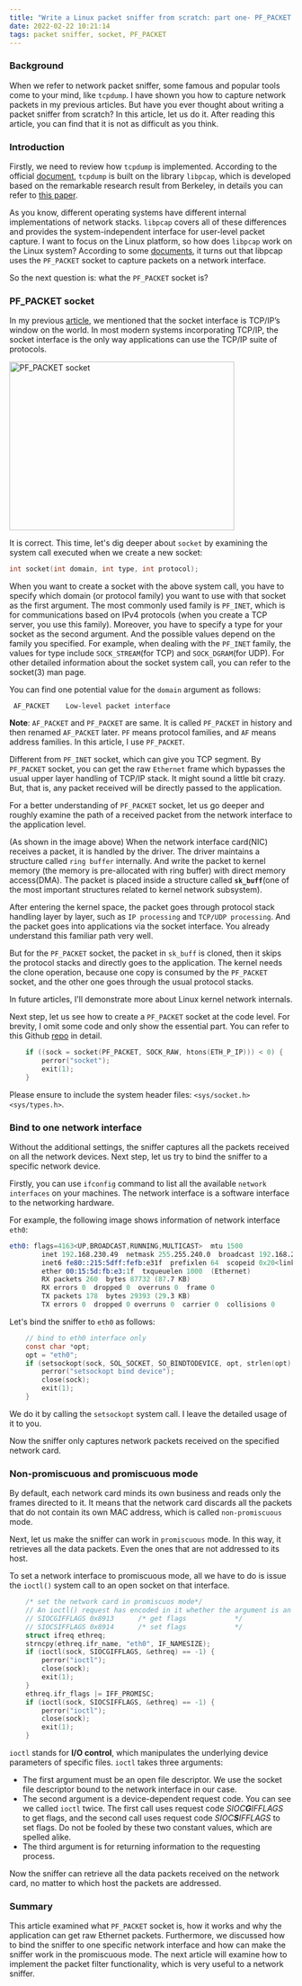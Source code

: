 ```yaml
---
title: "Write a Linux packet sniffer from scratch: part one- PF_PACKET socket and promiscuous mode"
date: 2022-02-22 10:21:14
tags: packet sniffer, socket, PF_PACKET
---
```


### Background

When we refer to network packet sniffer, some famous and popular tools come to your mind, like `tcpdump`. I have shown you how to capture network packets in my previous articles. But have you ever thought about writing a packet sniffer from scratch? In this article, let us do it. After reading this article, you can find that it is not as difficult as you think. 

### Introduction

Firstly, we need to review how `tcpdump` is implemented. According to the official [document](https://www.tcpdump.org/), `tcpdump` is built on the library `libpcap`, which is developed based on the remarkable research result from Berkeley, in details you can refer to [this paper](https://www.tcpdump.org/papers/bpf-usenix93.pdf).

As you know, different operating systems have different internal implementations of network stacks. `libpcap` covers all of these differences and provides the system-independent interface for user-level packet capture. I want to focus on the Linux platform, so how does `libpcap` work on the Linux system? According to some [documents](https://stackoverflow.com/questions/21200009/capturing-performance-with-pcap-vs-raw-socket), it turns out that libpcap uses the `PF_PACKET` socket to capture packets on a network interface.

So the next question is: what the `PF_PACKET` socket is? 

### PF_PACKET socket

In my previous [article](https://organicprogrammer.com/2021/07/31/how-to-implement-simple-http-server-golang/), we mentioned that the socket interface is TCP/IP’s window on the world. In most modern systems incorporating TCP/IP, the socket interface is the only way applications can use the TCP/IP suite of protocols. 

<img src="/images/pf-packet-socket.png" title="PF_PACKET socket" width="400px" height="300px">

It is correct. This time, let's dig deeper about `socket` by examining the system call executed when we create a new socket: 

```c
int socket(int domain, int type, int protocol);
```

When you want to create a socket with the above system call, you have to specify which domain (or protocol family) you want to use with that socket as the first argument. The most commonly used family is `PF_INET`, which is for communications based on IPv4 protocols (when you create a TCP server, you use this family). Moreover, you have to specify a type for your socket as the second argument. And the possible values depend on the family you specified. For example, when dealing with the `PF_INET` family, the values for type include `SOCK_STREAM`(for TCP) and `SOCK_DGRAM`(for UDP). For other detailed information about the socket system call, you can refer to the socket(3) man page. 

You can find one potential value for the `domain` argument as follows:

```
 AF_PACKET    Low-level packet interface
```
**Note**: `AF_PACKET` and `PF_PACKET` are same. It is called `PF_PACKET` in history and then renamed  `AF_PACKET` later. `PF` means protocol families, and `AF` means address families. In this article, I use `PF_PACKET`. 

Different from `PF_INET` socket, which can give you TCP segment. By `PF_PACKET` socket, you can get the raw `Ethernet` frame which bypasses the usual upper layer handling of TCP/IP stack. It might sound a little bit crazy. But, that is, any packet received will be directly passed to the application. 

For a better understanding of `PF_PACKET` socket, let us go deeper and roughly examine the path of a received packet from the network interface to the application level. 

(As shown in the image above) When the network interface card(NIC) receives a packet, it is handled by the driver. The driver maintains a structure called `ring buffer` internally. And write the packet to kernel memory (the memory is pre-allocated with ring buffer)  with direct memory access(DMA). The packet is placed inside a structure called **`sk_buff`**(one of the most important structures related to kernel network subsystem).   

After entering the kernel space, the packet goes through protocol stack handling layer by layer, such as `IP processing` and `TCP/UDP processing`. And the packet goes into applications via the socket interface. You already understand this familiar path very well.

But for the `PF_PACKET` socket, the packet in `sk_buff` is cloned, then it skips the protocol stacks and directly goes to the application. The kernel needs the clone operation, because one copy is consumed by the `PF_PACKET` socket, and the other one goes through the usual protocol stacks.

In future articles, I'll demonstrate more about Linux kernel network internals.

Next step, let us see how to create a `PF_PACKET` socket at the code level. For brevity, I omit some code and only show the essential part. You can refer to this Github [repo](https://github.com/baoqger/raw-socket-packet-capture-/blob/master/raw_socket.c) in detail.  

```cpp
    if ((sock = socket(PF_PACKET, SOCK_RAW, htons(ETH_P_IP))) < 0) {
        perror("socket");
        exit(1);
    }
```

Please ensure to include the system header files: `<sys/socket.h> <sys/types.h>`. 

### Bind to one network interface

Without the additional settings, the sniffer captures all the packets received on all the network devices. Next step, let us try to bind the sniffer to a specific network device. 

Firstly, you can use `ifconfig` command to list all the available `network interfaces` on your machines. The network interface is a software interface to the networking hardware. 

For example, the following image shows information of network interface `eth0`: 

```s
eth0: flags=4163<UP,BROADCAST,RUNNING,MULTICAST>  mtu 1500
        inet 192.168.230.49  netmask 255.255.240.0  broadcast 192.168.239.255
        inet6 fe80::215:5dff:fefb:e31f  prefixlen 64  scopeid 0x20<link>
        ether 00:15:5d:fb:e3:1f  txqueuelen 1000  (Ethernet)
        RX packets 260  bytes 87732 (87.7 KB)
        RX errors 0  dropped 0  overruns 0  frame 0
        TX packets 178  bytes 29393 (29.3 KB)
        TX errors 0  dropped 0 overruns 0  carrier 0  collisions 0
```

Let's bind the sniffer to `eth0` as follows:

```c
    // bind to eth0 interface only
    const char *opt;
    opt = "eth0";
    if (setsockopt(sock, SOL_SOCKET, SO_BINDTODEVICE, opt, strlen(opt) + 1) < 0) {
        perror("setsockopt bind device");
        close(sock);
        exit(1);
    }
```
We do it by calling the `setsockopt` system call. I leave the detailed usage of it to you. 

Now the sniffer only captures network packets received on the specified network card. 

### Non-promiscuous and promiscuous mode

By default, each network card minds its own business and reads only the frames directed to it. It means that the network card discards all the packets that do not contain its own MAC address, which is called `non-promiscuous` mode. 

Next, let us make the sniffer can work in `promiscuous` mode. In this way, it retrieves all the data packets. Even the ones that are not addressed to its host. 

To set a network interface to promiscuous mode, all we have to do is issue the `ioctl()` system call to an open socket on that interface.

```c
    /* set the network card in promiscuos mode*/
    // An ioctl() request has encoded in it whether the argument is an in parameter or out parameter
    // SIOCGIFFLAGS	0x8913		/* get flags			*/
    // SIOCSIFFLAGS	0x8914		/* set flags			*/
    struct ifreq ethreq;
    strncpy(ethreq.ifr_name, "eth0", IF_NAMESIZE);
    if (ioctl(sock, SIOCGIFFLAGS, &ethreq) == -1) {
        perror("ioctl");
        close(sock);
        exit(1);
    }
    ethreq.ifr_flags |= IFF_PROMISC;
    if (ioctl(sock, SIOCSIFFLAGS, &ethreq) == -1) {
        perror("ioctl");
        close(sock);
        exit(1);
    }
```

`ioctl` stands for **I/O control**, which manipulates the underlying device parameters of specific files. `ioctl` takes three arguments: 
- The first argument must be an open file descriptor. We use the socket file descriptor bound to the network interface in our case.
- The second argument is a device-dependent request code. You can see we called `ioctl` twice. The first call uses request code *SIOC**G**IFFLAGS* to get flags, and the second call uses request code *SIOC**S**IFFLAGS* to set flags. Do not be fooled by these two constant values, which are spelled alike.
- The third argument is for returning information to the requesting process.  

Now the sniffer can retrieve all the data packets received on the network card, no matter to which host the packets are addressed.
### Summary

This article examined what `PF_PACKET` socket is, how it works and why the application can get raw Ethernet packets. Furthermore, we discussed how to bind the sniffer to one specific network interface and how can make the sniffer work in the promiscuous mode. The next article will examine how to implement the packet filter functionality, which is very useful to a network sniffer. 
